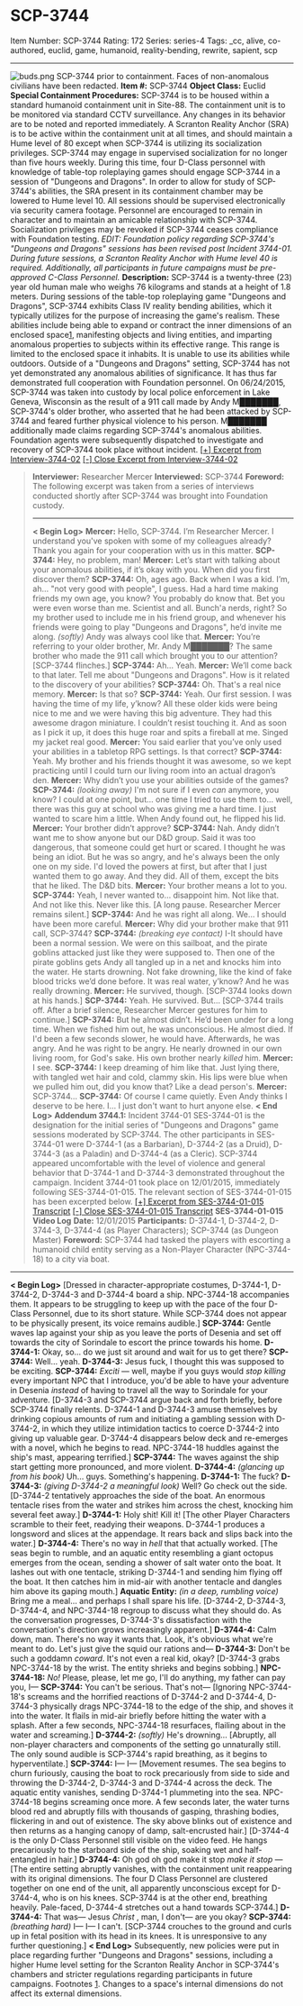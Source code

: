 # SCP-3744
Item Number: SCP-3744
Rating: 172
Series: series-4
Tags: _cc, alive, co-authored, euclid, game, humanoid, reality-bending, rewrite, sapient, scp

---

![buds.png](https://scp-wiki.wdfiles.com/local--files/scp-3744/buds.png)
SCP-3744 prior to containment. Faces of non-anomalous civilians have been redacted.
**Item #:** SCP-3744
**Object Class:** Euclid
**Special Containment Procedures:** SCP-3744 is to be housed within a standard humanoid containment unit in Site-88. The containment unit is to be monitored via standard CCTV surveillance. Any changes in its behavior are to be noted and reported immediately. A Scranton Reality Anchor (SRA) is to be active within the containment unit at all times, and should maintain a Hume level of 80 except when SCP-3744 is utilizing its socialization privileges.
SCP-3744 may engage in supervised socialization for no longer than five hours weekly. During this time, four D-Class personnel with knowledge of table-top roleplaying games should engage SCP-3744 in a session of "Dungeons and Dragons". In order to allow for study of SCP-3744's abilities, the SRA present in its containment chamber may be lowered to Hume level 10. All sessions should be supervised electronically via security camera footage. Personnel are encouraged to remain in character and to maintain an amicable relationship with SCP-3744. Socialization privileges may be revoked if SCP-3744 ceases compliance with Foundation testing.
_EDIT: Foundation policy regarding SCP-3744's "Dungeons and Dragons" sessions has been revised post Incident 3744-01. During future sessions, a Scranton Reality Anchor with Hume level 40 is required. Additionally, all participants in future campaigns must be pre-approved C-Class Personnel._
**Description:** SCP-3744 is a twenty-three (23) year old human male who weighs 76 kilograms and stands at a height of 1.8 meters. During sessions of the table-top roleplaying game "Dungeons and Dragons", SCP-3744 exhibits Class IV reality bending abilities, which it typically utilizes for the purpose of increasing the game's realism. These abilities include being able to expand or contract the inner dimensions of an enclosed space[1](javascript:;), manifesting objects and living entities, and imparting anomalous properties to subjects within its effective range. This range is limited to the enclosed space it inhabits. It is unable to use its abilities while outdoors.
Outside of a "Dungeons and Dragons" setting, SCP-3744 has not yet demonstrated any anomalous abilities of significance. It has thus far demonstrated full cooperation with Foundation personnel.
On 06/24/2015, SCP-3744 was taken into custody by local police enforcement in Lake Geneva, Wisconsin as the result of a 911 call made by Andy M███████, SCP-3744's older brother, who asserted that he had been attacked by SCP-3744 and feared further physical violence to his person. M███████ additionally made claims regarding SCP-3744's anomalous abilities. Foundation agents were subsequently dispatched to investigate and recovery of SCP-3744 took place without incident.
[[+] Excerpt from Interview-3744-02](javascript:;)
[[-] Close Excerpt from Interview-3744-02](javascript:;)
> **Interviewer:** Researcher Mercer
> **Interviewed:** SCP-3744
> **Foreword:** The following excerpt was taken from a series of interviews conducted shortly after SCP-3744 was brought into Foundation custody.
> * * *
> **< Begin Log>**
> **Mercer:** Hello, SCP-3744. I’m Researcher Mercer. I understand you've spoken with some of my colleagues already? Thank you again for your cooperation with us in this matter.
> **SCP-3744:** Hey, no problem, man!
> **Mercer:** Let’s start with talking about your anomalous abilities, if it’s okay with you. When did you first discover them?
> **SCP-3744:** Oh, ages ago. Back when I was a kid. I’m, ah… "not very good with people", I guess. Had a hard time making friends my own age, you know? You probably do know that. Bet you were even worse than me. Scientist and all. Bunch'a nerds, right? So my brother used to include me in his friend group, and whenever his friends were going to play "Dungeons and Dragons", he’d invite me along. _(softly)_ Andy was always cool like that.
> **Mercer:** You’re referring to your older brother, Mr. Andy M███████? The same brother who made the 911 call which brought you to our attention?
> [SCP-3744 flinches.]
> **SCP-3744:** Ah… Yeah.
> **Mercer:** We’ll come back to that later. Tell me about "Dungeons and Dragons". How is it related to the discovery of your abilities?
> **SCP-3744:** Oh. That's a real nice memory.
> **Mercer:** Is that so?
> **SCP-3744:** Yeah. Our first session. I was having the time of my life, y’know? All these older kids were being nice to me and we were having this big adventure. They had this awesome dragon miniature. I couldn’t resist touching it. And as soon as I pick it up, it does this huge roar and spits a fireball at me. Singed my jacket real good.
> **Mercer:** You said earlier that you’ve only used your abilities in a tabletop RPG settings. Is that correct?
> **SCP-3744:** Yeah. My brother and his friends thought it was awesome, so we kept practicing until I could turn our living room into an actual dragon’s den.
> **Mercer:** Why didn’t you use your abilities outside of the games?
> **SCP-3744:** _(looking away)_ I'm not sure if I even _can_ anymore, you know? I could at one point, but… one time I tried to use them to… well, there was this guy at school who was giving me a hard time. I just wanted to scare him a little. When Andy found out, he flipped his lid.
> **Mercer:** Your brother didn’t approve?
> **SCP-3744:** Nah. Andy didn’t want me to show anyone but our D&D group. Said it was too dangerous, that someone could get hurt or scared. I thought he was being an idiot. But he was so angry, and he's always been the only one on my side. I'd loved the powers at first, but after that I just wanted them to go away. And they did. All of them, except the bits that he liked. The D&D bits.
> **Mercer:** Your brother means a lot to you.
> **SCP-3744:** Yeah, I never wanted to… disappoint him. Not like that. And not like this. Never like this.
> [A long pause. Researcher Mercer remains silent.]
> **SCP-3744:** And he was right all along. We… I should have been more careful.
> **Mercer:** Why did your brother make that 911 call, SCP-3744?
> **SCP-3744:** _(breaking eye contact)_ I-It should have been a normal session. We were on this sailboat, and the pirate goblins attacked just like they were supposed to. Then one of the pirate goblins gets Andy all tangled up in a net and knocks him into the water. He starts drowning. Not fake drowning, like the kind of fake blood tricks we’d done before. It was real water, y’know? And he was really drowning.
> **Mercer:** He survived, though.
> [SCP-3744 looks down at his hands.]
> **SCP-3744:** Yeah. He survived. But…
> [SCP-3744 trails off. After a brief silence, Researcher Mercer gestures for him to continue.]
> **SCP-3744:** But he almost didn’t. He’d been under for a long time. When we fished him out, he was unconscious. He almost died. If I'd been a few seconds slower, he would have. Afterwards, he was angry. And he was right to be angry. He nearly drowned in our own living room, for God's sake. His own brother nearly _killed_ him.
> **Mercer:** I see.
> **SCP-3744:** I keep dreaming of him like that. Just lying there, with tangled wet hair and cold, clammy skin. His lips were blue when we pulled him out, did you know that? Like a dead person's.
> **Mercer:** SCP-3744…
> **SCP-3744:** Of course I came quietly. Even Andy thinks I deserve to be here. I… I just don't want to hurt anyone else.
> **< End Log>**
**Addendum 3744.1:** Incident 3744-01
SES-3744-01 is the designation for the initial series of "Dungeons and Dragons" game sessions moderated by SCP-3744. The other participants in SES-3744-01 were D-3744-1 (as a Barbarian), D-3744-2 (as a Druid), D-3744-3 (as a Paladin) and D-3744-4 (as a Cleric). SCP-3744 appeared uncomfortable with the level of violence and general behavior that D-3744-1 and D-3744-3 demonstrated throughout the campaign.
Incident 3744-01 took place on 12/01/2015, immediately following SES-3744-01-015. The relevant section of SES-3744-01-015 has been excerpted below.
[[+] Excerpt from SES-3744-01-015 Transcript](javascript:;)
[[-] Close SES-3744-01-015 Transcript](javascript:;)
**SES-3744-01-015 Video Log**
**Date:** 12/01/2015
**Participants:** D-3744-1, D-3744-2, D-3744-3, D-3744-4 (as Player Characters); SCP-3744 (as Dungeon Master)
**Foreword:** SCP-3744 had tasked the players with escorting a humanoid child entity serving as a Non-Player Character (NPC-3744-18) to a city via boat.
* * *
**< Begin Log>**
[Dressed in character-appropriate costumes, D-3744-1, D-3744-2, D-3744-3 and D-3744-4 board a ship. NPC-3744-18 accompanies them. It appears to be struggling to keep up with the pace of the four D-Class Personnel, due to its short stature. While SCP-3744 does not appear to be physically present, its voice remains audible.]
**SCP-3744:** Gentle waves lap against your ship as you leave the ports of Desenia and set off towards the city of Sorindale to escort the prince towards his home.
**D-3744-1:** Okay, so… do we just sit around and wait for us to get there?
**SCP-3744:** Well… yeah.
**D-3744-3:** Jesus fuck, I thought this was supposed to be exciting.
**SCP-3744:** _Exciti_ — well, maybe if you guys would _stop killing_ every important NPC that I introduce, you'd be able to have your adventure in Desenia _instead_ of having to travel all the way to Sorindale for your adventure.
[D-3744-3 and SCP-3744 argue back and forth briefly, before SCP-3744 finally relents. D-3744-1 and D-3744-3 amuse themselves by drinking copious amounts of rum and initiating a gambling session with D-3744-2, in which they utilize intimidation tactics to coerce D-3744-2 into giving up valuable gear. D-3744-4 disappears below deck and re-emerges with a novel, which he begins to read. NPC-3744-18 huddles against the ship's mast, appearing terrified.]
**SCP-3744:** The waves against the ship start getting more pronounced, and more violent.
**D-3744-4:** _(glancing up from his book)_ Uh… guys. Something's happening.
**D-3744-1:** The fuck?
**D-3744-3:** _(giving D-3744-2 a meaningful look)_ Well? Go check out the side.
[D-3744-2 tentatively approaches the side of the boat. An enormous tentacle rises from the water and strikes him across the chest, knocking him several feet away.]
**D-3744-1:** Holy shit! Kill it!
[The other Player Characters scramble to their feet, readying their weapons. D-3744-1 produces a longsword and slices at the appendage. It rears back and slips back into the water.]
**D-3744-4:** There's no way in _hell_ that that actually worked.
[The seas begin to rumble, and an aquatic entity resembling a giant octopus emerges from the ocean, sending a shower of salt water onto the boat. It lashes out with one tentacle, striking D-3744-1 and sending him flying off the boat. It then catches him in mid-air with another tentacle and dangles him above its gaping mouth.]
**Aquatic Entity:** _(in a deep, rumbling voice)_ Bring me a meal… and perhaps I shall spare his life.
[D-3744-2, D-3744-3, D-3744-4, and NPC-3744-18 regroup to discuss what they should do. As the conversation progresses, D-3744-3's dissatisfaction with the conversation's direction grows increasingly apparent.]
**D-3744-4:** Calm down, man. There's no way it wants that. Look, it's obvious what we're meant to do. Let's just give the squid our rations and—
**D-3744-3:** Don't be such a goddamn _coward_. It's not even a real kid, okay?
[D-3744-3 grabs NPC-3744-18 by the wrist. The entity shrieks and begins sobbing.]
**NPC-3744-18:** _No!_ Please, please, let me go, I'll do anything, my father can pay you, I—
**SCP-3744:** You can't be serious. That's not—
[Ignoring NPC-3744-18's screams and the horrified reactions of D-3744-2 and D-3744-4, D-3744-3 physically drags NPC-3744-18 to the edge of the ship, and shoves it into the water. It flails in mid-air briefly before hitting the water with a splash. After a few seconds, NPC-3744-18 resurfaces, flailing about in the water and screaming.]
**D-3744-2:** _(softly)_ He's drowning…
[Abruptly, all non-player characters and components of the setting go unnaturally still. The only sound audible is SCP-3744's rapid breathing, as it begins to hyperventilate.]
**SCP-3744:** I— I—
[Movement resumes. The sea begins to churn furiously, causing the boat to rock precariously from side to side and throwing the D-3744-2, D-3744-3 and D-3744-4 across the deck. The aquatic entity vanishes, sending D-3744-1 plummeting into the sea. NPC-3744-18 begins screaming once more. A few seconds later, the water turns blood red and abruptly fills with thousands of gasping, thrashing bodies, flickering in and out of existence. The sky above blinks out of existence and then returns as a hanging canopy of damp, salt-encrusted hair.]
[D-3744-4 is the only D-Class Personnel still visible on the video feed. He hangs precariously to the starboard side of the ship, soaking wet and half-entangled in hair.]
**D-3744-4:** Oh god oh god make it stop _make it stop_ —
[The entire setting abruptly vanishes, with the containment unit reappearing with its original dimensions. The four D Class Personnel are clustered together on one end of the unit, all apparently unconscious except for D-3744-4, who is on his knees. SCP-3744 is at the other end, breathing heavily. Pale-faced, D-3744-4 stretches out a hand towards SCP-3744.]
**D-3744-4:** That was— Jesus _Christ_ , man, I don't— are you okay?
**SCP-3744:** _(breathing hard)_ I— I— I can't.
[SCP-3744 crouches to the ground and curls up in fetal position with its head in its knees. It is unresponsive to any further questioning.]
**< End Log>**
Subsequently, new policies were put in place regarding further "Dungeons and Dragons" sessions, including a higher Hume level setting for the Scranton Reality Anchor in SCP-3744's chambers and stricter regulations regarding participants in future campaigns.
Footnotes
[1](javascript:;). Changes to a space's internal dimensions do not affect its external dimensions.
